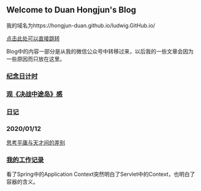 ## Welcome to Duan Hongjun's Blog

我的域名为https://hongjun-duan.github.io/ludwig.GitHub.io/

[点击此处可以直接跳转](https://hongjun-duan.github.io/ludwig.GitHub.io/)

Blog中的内容一部分是从我的微信公众号中转移过来，以后我的一些文章会因为一些原因而只放在这里。

### [纪念日计时](/commemorationTime.md)

### [观《决战中途岛》感](/guanjuezhanzhongtudaogan.md)

### [日记](/diary.md)

### 2020/01/12
[思考平庸与天才间的差别](/2020_01_12.md)

### [我的工作记录](/workTrifle.md)


看了Spring中的Application Context突然明白了Servlet中的Context，也明白了容器的含义。

